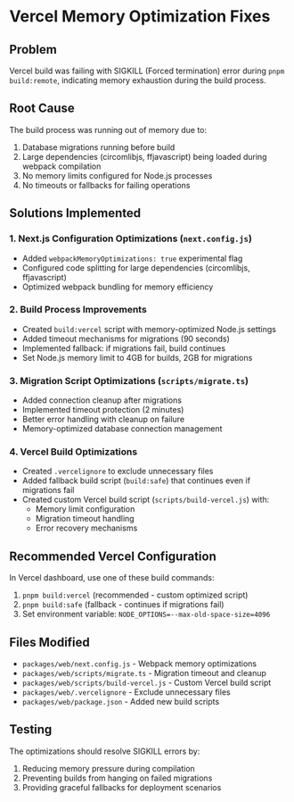 # Vercel Memory Optimization Fixes

## Problem
Vercel build was failing with SIGKILL (Forced termination) error during `pnpm build:remote`, indicating memory exhaustion during the build process.

## Root Cause
The build process was running out of memory due to:
1. Database migrations running before build
2. Large dependencies (circomlibjs, ffjavascript) being loaded during webpack compilation
3. No memory limits configured for Node.js processes
4. No timeouts or fallbacks for failing operations

## Solutions Implemented

### 1. Next.js Configuration Optimizations (`next.config.js`)
- Added `webpackMemoryOptimizations: true` experimental flag
- Configured code splitting for large dependencies (circomlibjs, ffjavascript)
- Optimized webpack bundling for memory efficiency

### 2. Build Process Improvements
- Created `build:vercel` script with memory-optimized Node.js settings
- Added timeout mechanisms for migrations (90 seconds)
- Implemented fallback: if migrations fail, build continues
- Set Node.js memory limit to 4GB for builds, 2GB for migrations

### 3. Migration Script Optimizations (`scripts/migrate.ts`)
- Added connection cleanup after migrations
- Implemented timeout protection (2 minutes)
- Better error handling with cleanup on failure
- Memory-optimized database connection management

### 4. Vercel Build Optimizations
- Created `.vercelignore` to exclude unnecessary files
- Added fallback build script (`build:safe`) that continues even if migrations fail
- Created custom Vercel build script (`scripts/build-vercel.js`) with:
  - Memory limit configuration
  - Migration timeout handling
  - Error recovery mechanisms

## Recommended Vercel Configuration

In Vercel dashboard, use one of these build commands:
1. `pnpm build:vercel` (recommended - custom optimized script)
2. `pnpm build:safe` (fallback - continues if migrations fail)
3. Set environment variable: `NODE_OPTIONS=--max-old-space-size=4096`

## Files Modified
- `packages/web/next.config.js` - Webpack memory optimizations
- `packages/web/scripts/migrate.ts` - Migration timeout and cleanup
- `packages/web/scripts/build-vercel.js` - Custom Vercel build script
- `packages/web/.vercelignore` - Exclude unnecessary files
- `packages/web/package.json` - Added new build scripts

## Testing
The optimizations should resolve SIGKILL errors by:
1. Reducing memory pressure during compilation
2. Preventing builds from hanging on failed migrations  
3. Providing graceful fallbacks for deployment scenarios 